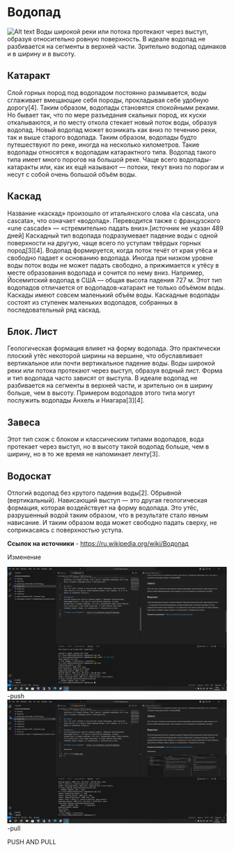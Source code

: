 # Водопад
![Alt text](Iguazu_D%C3%A9cembre_2007_-_Panorama_7.jpg)
Воды широкой реки или потока протекают через выступ, образуя относительно ровную поверхность. В идеале водопад не разбивается на сегменты в верхней части. Зрительно водопад одинаков и в ширину и в высоту.

## Катаракт
Слой горных пород под водопадом постоянно размывается, воды сглаживает вмещающие себя породы, прокладывая себе удобную дорогу[4]. Таким образом, водопады становятся спокойными реками. Но бывает так, что по мере разъедания скальных пород, их куски откалываются, и по месту откола стекает новый поток воды, образуя водопад. Новый водопад может возникать как вниз по течению реки, так и выше старого водопада. Таким образом, водопады будто путешествуют по реке, иногда на несколько километров. Такие водопады относятся к водопадам катарактного типа. Водопад такого типа имеет много порогов на большой реке. Чаще всего водопады-катаракты или, как их ещё называют — потоки, текут вниз по порогам и несут с собой очень большой объём воды.

## Каскад
Название «каскад» произошло от итальянского слова «la cascata, una cascata», что означает «водопад». Переводится также с французского «une cascade» — «стремительно падать вниз».[источник не указан 489 дней] Каскадный тип водопада подразумевает падение воды с одной поверхности на другую, чаще всего по уступам твёрдых горных пород[3][4]. Водопад формируется, когда поток течёт от края утёса и свободно падает к основанию водопада. Иногда при низком уровне воды поток воды не может падать свободно, а прижимается к утёсу в месте образования водопада и сочится по нему вниз. Например, Йосемитский водопад в США — общая высота падения 727 м. Этот тип водопадов отличается от водопадов-катаракт не только объёмом воды. Каскады имеют совсем маленький объём воды. Каскадные водопады состоят из ступенек маленьких водопадов, собранных в последовательный ряд каскад.

## Блок. Лист
Геологическая формация влияет на форму водопада. Это практически плоский утёс некоторой ширины на вершине, что обуславливает вертикальное или почти вертикальное падение воды. Воды широкой реки или потока протекают через выступ, образуя водный лист. Форма и тип водопада часто зависят от выступа. В идеале водопад не разбивается на сегменты в верхней части, и зрительно он в ширину больше, чем в высоту. Примером водопадов этого типа могут послужить водопады Анхель и Ниагара[3][4].

## Завеса
Этот тип схож с блоком и классическим типами водопадов, вода протекает через выступ, но в высоту такой водопад больше, чем в ширину, но в то же время не напоминает ленту[3].

## Водоскат
Отлогий водопад без крутого падения воды[2]. Обрывной (вертикальный). Нависающий выступ — это другая геологическая формация, которая воздействует на форму водопада. Это утёс, разрушенный водой таким образом, что в результате стало явным нависание. И таким образом вода может свободно падать сверху, не соприкасаясь с поверхностью уступа.

**Ссылок на источники** - https://ru.wikipedia.org/wiki/Водопад

Изменение

![Alt text](image.png) -push
![Alt text](image-1.png) -pull

PUSH AND PULL